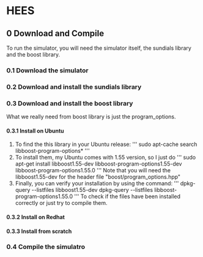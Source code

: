 HEES
====

0 Download and Compile
------------------------

To run the simulator, you will need the simulator itself,
the sundials library and the boost library.

### 0.1 Download the simulator

### 0.2 Download and install the sundials library

### 0.3 Download and install the boost library
What we really need from boost library is just the program\_options.

#### 0.3.1 Install on Ubuntu

1. To find the this library in your Ubuntu release:
  '''
  sudo apt-cache search libboost-program-options\*
  '''
2. To install them, my Ubuntu comes with 1.55 version, so I just do
  '''
  sudo apt-get install libboost1.55-dev libboost-program-options1.55-dev libboost-program-options1.55.0
  '''
  Note that you will need the libboost1.55-dev for the header file "boost/program\_options.hpp"
3. Finally, you can verify your installation by using the command:
  '''
  dpkg-query --listfiles libboost1.55-dev
  dpkg-query --listfiles libboost-program-options1.55.0
  '''
  To check if the files have been installed correctly or just try to compile them.

#### 0.3.2 Install on Redhat

#### 0.3.3 Install from scratch

### 0.4 Compile the simulatro
